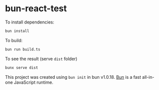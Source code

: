 # bun-react-test

To install dependencies:

```bash
bun install
```

To build:

```bash
bun run build.ts
```

To see the result (serve `dist` folder)
```bash
bunx serve dist
```

This project was created using `bun init` in bun v1.0.18. [Bun](https://bun.sh) is a fast all-in-one JavaScript runtime.

